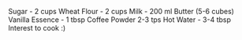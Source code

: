 Sugar - 2 cups
Wheat Flour - 2 cups
Milk -  200 ml
Butter (5-6 cubes)
Vanilla Essence - 1 tbsp
Coffee Powder 2-3 tps
Hot Water - 3-4 tbsp
Interest to cook :)

